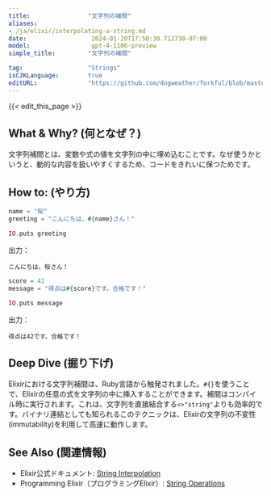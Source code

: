 ```yaml
---
title:                "文字列の補間"
aliases:
- /ja/elixir/interpolating-a-string.md
date:                  2024-01-20T17:50:30.712730-07:00
model:                 gpt-4-1106-preview
simple_title:         "文字列の補間"

tag:                  "Strings"
isCJKLanguage:        true
editURL:              "https://github.com/dogweather/forkful/blob/master/content/ja/elixir/interpolating-a-string.md"
---
```


{{< edit_this_page >}}

## What & Why? (何となぜ？)
文字列補間とは、変数や式の値を文字列の中に埋め込むことです。なぜ使うかというと、動的な内容を扱いやすくするため、コードをきれいに保つためです。

## How to: (やり方)
```elixir
name = "桜"
greeting = "こんにちは、#{name}さん！"

IO.puts greeting
```
出力：
```
こんにちは、桜さん！
```
```elixir
score = 42
message = "得点は#{score}です。合格です！"

IO.puts message
```
出力：
```
得点は42です。合格です！
```

## Deep Dive (掘り下げ)
Elixirにおける文字列補間は、Ruby言語から触発されました。`#{}`を使うことで、Elixirの任意の式を文字列の中に挿入することができます。補間はコンパイル時に実行されます。これは、文字列を直接結合する`<>"string"`よりも効率的です。バイナリ連結としても知られるこのテクニックは、Elixirの文字列の不変性(immutability)を利用して高速に動作します。

## See Also (関連情報)
- Elixir公式ドキュメント: [String Interpolation](https://hexdocs.pm/elixir/String.html)
- Programming Elixir（プログラミングElixir）: [String Operations](https://pragprog.com/book/elixir/programming-elixir)
